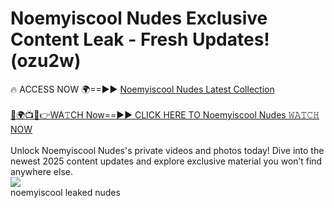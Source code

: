 # Noemyiscool Nudes Exclusive Content Leak - Fresh Updates! (ozu2w)

🔥 ACCESS NOW 🌍==►► <a href="https://tinyurl.com/2mz8nhtm" rel="nofollow">Noemyiscool Nudes Latest Collection</a>
<br><br>
[🔴🌍📺📱👉WA𝚃CH Now==►► CLICK HERE TO Noemyiscool Nudes 𝚆𝙰𝚃𝙲𝙷 NOW](https://tinyurl.com/2mz8nhtm)
<br><br>
Unlock Noemyiscool Nudes's private videos and photos today! Dive into the newest 2025 content updates and explore exclusive material you won’t find anywhere else.
<br>
<a href="https://tinyurl.com/2mz8nhtm" rel="nofollow" data-target="animated-image.originalLink"><img src="https://camo.githubusercontent.com/8a4f000d20f83aca3bf7ec5f350d767afa0574a8a352519fd8cfa583a6f93a33/68747470733a2f2f692e696d6775722e636f6d2f644a486b345a712e676966" data-canonical-src="https://i.imgur.com/dJHk4Zq.gif" style="max-width: 100%; display: inline-block;" data-target="animated-image.originalImage"></a>
<br>
noemyiscool leaked nudes